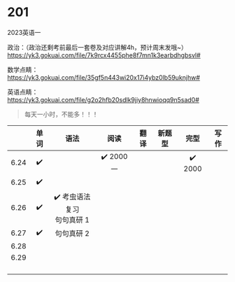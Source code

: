 # 201
2023英语一





政治：（政治还剩考前最后一套卷及对应讲解4h，预计周末发哦~）
https://yk3.gokuai.com/file/7k9rcx4455phe8f7mn1k3earbdhgbsvl#

数学点睛：
https://yk3.gokuai.com/file/35gf5n443wi20x17i4ybz0lb59uknjhw#

英语点睛：
https://yk3.gokuai.com/file/g2o2hfb20sdlk9jiy8hnwioqq9n5sad0#











> 每天一小时，不能多！！！

|      | 单词 |              语法              |   阅读    | 翻译 | 新题型 |  完型  | 写作 |
| :--: | :--: | :----------------------------: | :-------: | :--: | :----: | :----: | :--: |
| 6.24 |  ✔️   |                                | ✔️ 2000 一 |      |        | ✔️ 2000 |      |
| 6.25 |  ✔️   |                                |           |      |        |        |      |
| 6.26 |  ✔️   | ✔️ 考虫语法复习<br />句句真研 1 |           |      |        |        |      |
| 6.27 |  ✔️   |           句句真研 2           |           |      |        |        |      |
| 6.28 |      |                                |           |      |        |        |      |
| 6.29 |      |                                |           |      |        |        |      |
|      |      |                                |           |      |        |        |      |
|      |      |                                |           |      |        |        |      |
|      |      |                                |           |      |        |        |      |
|      |      |                                |           |      |        |        |      |

































